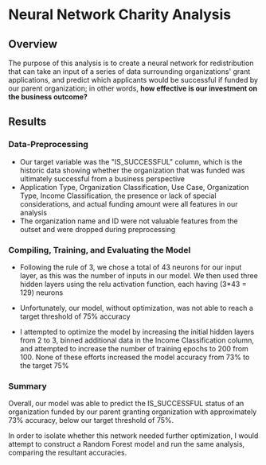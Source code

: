 # Neural Network Charity Analysis

## Overview

The purpose of this analysis is to create a neural network for redistribution that can take an input of a series of data surrounding organizations' grant applications, and predict which applicants would be successful if funded by our parent organization; in other words, **how effective is our investment on the business outcome?**

## Results

### Data-Preprocessing

- Our target variable was the "IS_SUCCESSFUL" column, which is the historic data showing whether the organization that was funded was ultimately successful from a business perspective
- Application Type, Organization Classification, Use Case, Organization Type, Income Classification, the presence or lack of special considerations, and actual funding amount were all features in our analysis
- The organization name and ID were not valuable features from the outset and were dropped during preprocessing

### Compiling, Training, and Evaluating the Model

- Following the rule of 3, we chose a total of 43 neurons for our input layer, as this was the number of inputs in our model. We then used three hidden layers using the relu activation function, each having (3*43 = 129) neurons

- Unfortunately, our model, without optimization, was not able to reach a target threshold of 75% accuracy

- I attempted to optimize the model by increasing the initial hidden layers from 2 to 3, binned additional data in the Income Classification column, and attempted to increase the number of training epochs to 200 from 100. None of these efforts increased the model accuracy from 73% to the target 75%

### Summary

Overall, our model was able to predict the IS_SUCCESSFUL status of an organization funded by our parent granting organization with approximately 73% accuracy, below our target threshold of 75%.

In order to isolate whether this network needed further optimization, I would attempt to construct a Random Forest model and run the same analysis, comparing the resultant accuracies.